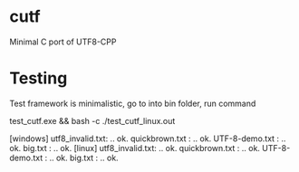 cutf
====

Minimal C port of UTF8-CPP


Testing
=======

Test framework is minimalistic, go to into bin folder, run command

test_cutf.exe && bash -c ./test_cutf_linux.out

[windows]
utf8_invalid.txt: .. ok.
quickbrown.txt  : .. ok.
UTF-8-demo.txt  : .. ok.
big.txt         : .. ok.
[linux]
utf8_invalid.txt: .. ok.
quickbrown.txt  : .. ok.
UTF-8-demo.txt  : .. ok.
big.txt         : .. ok.

